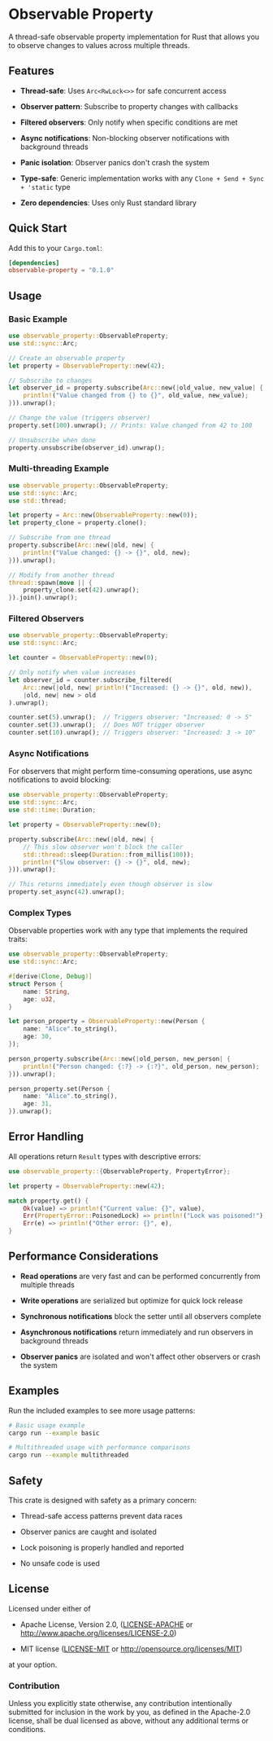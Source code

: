 # Observable Property

A thread-safe observable property implementation for Rust that allows you to observe changes to values across multiple threads.

## Features

* **Thread-safe**: Uses `Arc<RwLock<>>` for safe concurrent access

* **Observer pattern**: Subscribe to property changes with callbacks

* **Filtered observers**: Only notify when specific conditions are met

* **Async notifications**: Non-blocking observer notifications with background threads

* **Panic isolation**: Observer panics don't crash the system

* **Type-safe**: Generic implementation works with any `Clone + Send + Sync + 'static` type

* **Zero dependencies**: Uses only Rust standard library

## Quick Start

Add this to your `Cargo.toml`:

```toml
[dependencies]
observable-property = "0.1.0"
```

## Usage

### Basic Example

```rust
use observable_property::ObservableProperty;
use std::sync::Arc;

// Create an observable property
let property = ObservableProperty::new(42);

// Subscribe to changes
let observer_id = property.subscribe(Arc::new(|old_value, new_value| {
    println!("Value changed from {} to {}", old_value, new_value);
})).unwrap();

// Change the value (triggers observer)
property.set(100).unwrap(); // Prints: Value changed from 42 to 100

// Unsubscribe when done
property.unsubscribe(observer_id).unwrap();
```

### Multi-threading Example

```rust
use observable_property::ObservableProperty;
use std::sync::Arc;
use std::thread;

let property = Arc::new(ObservableProperty::new(0));
let property_clone = property.clone();

// Subscribe from one thread
property.subscribe(Arc::new(|old, new| {
    println!("Value changed: {} -> {}", old, new);
})).unwrap();

// Modify from another thread
thread::spawn(move || {
    property_clone.set(42).unwrap();
}).join().unwrap();
```

### Filtered Observers

```rust
use observable_property::ObservableProperty;
use std::sync::Arc;

let counter = ObservableProperty::new(0);

// Only notify when value increases
let observer_id = counter.subscribe_filtered(
    Arc::new(|old, new| println!("Increased: {} -> {}", old, new)),
    |old, new| new > old
).unwrap();

counter.set(5).unwrap();  // Triggers observer: "Increased: 0 -> 5"
counter.set(3).unwrap();  // Does NOT trigger observer
counter.set(10).unwrap(); // Triggers observer: "Increased: 3 -> 10"
```

### Async Notifications

For observers that might perform time-consuming operations, use async notifications to avoid blocking:

```rust
use observable_property::ObservableProperty;
use std::sync::Arc;
use std::time::Duration;

let property = ObservableProperty::new(0);

property.subscribe(Arc::new(|old, new| {
    // This slow observer won't block the caller
    std::thread::sleep(Duration::from_millis(100));
    println!("Slow observer: {} -> {}", old, new);
})).unwrap();

// This returns immediately even though observer is slow
property.set_async(42).unwrap();
```

### Complex Types

Observable properties work with any type that implements the required traits:

```rust
use observable_property::ObservableProperty;
use std::sync::Arc;

#[derive(Clone, Debug)]
struct Person {
    name: String,
    age: u32,
}

let person_property = ObservableProperty::new(Person {
    name: "Alice".to_string(),
    age: 30,
});

person_property.subscribe(Arc::new(|old_person, new_person| {
    println!("Person changed: {:?} -> {:?}", old_person, new_person);
})).unwrap();

person_property.set(Person {
    name: "Alice".to_string(),
    age: 31,
}).unwrap();
```

## Error Handling

All operations return `Result` types with descriptive errors:

```rust
use observable_property::{ObservableProperty, PropertyError};

let property = ObservableProperty::new(42);

match property.get() {
    Ok(value) => println!("Current value: {}", value),
    Err(PropertyError::PoisonedLock) => println!("Lock was poisoned!"),
    Err(e) => println!("Other error: {}", e),
}
```

## Performance Considerations

* **Read operations** are very fast and can be performed concurrently from multiple threads

* **Write operations** are serialized but optimize for quick lock release

* **Synchronous notifications** block the setter until all observers complete

* **Asynchronous notifications** return immediately and run observers in background threads

* **Observer panics** are isolated and won't affect other observers or crash the system

## Examples

Run the included examples to see more usage patterns:

```bash
# Basic usage example
cargo run --example basic

# Multithreaded usage with performance comparisons
cargo run --example multithreaded
```

## Safety

This crate is designed with safety as a primary concern:

* Thread-safe access patterns prevent data races

* Observer panics are caught and isolated

* Lock poisoning is properly handled and reported

* No unsafe code is used

## License

Licensed under either of

* Apache License, Version 2.0, ([LICENSE-APACHE](https://www.google.com/search?q=LICENSE-APACHE) or <http://www.apache.org/licenses/LICENSE-2.0>)

* MIT license ([LICENSE-MIT](https://www.google.com/search?q=LICENSE-MIT) or <http://opensource.org/licenses/MIT>)

at your option.

### Contribution

Unless you explicitly state otherwise, any contribution intentionally submitted for inclusion in the work by you, as defined in the Apache-2.0 license, shall be dual licensed as above, without any additional terms or conditions.
